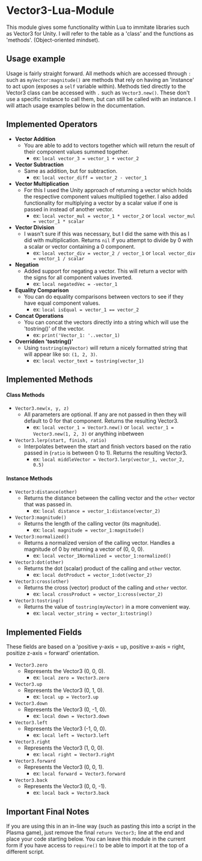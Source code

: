 # Vector3-Lua-Module
This module gives some functionality within Lua to immitate libraries such as Vector3 for Unity. I will refer to the table as a 'class' and the functions as 'methods'. (Object-oriented mindset).

## Usage example
Usage is fairly straight forward. All methods which are accessed through `:` such as `myVector:magnitude()` are methods that rely on having an 'instance' to act upon (exposes a `self` variable within). Methods tied directly to the Vector3 class can be accessed with `.` such as `Vector3.new()`. These don't use a specific instance to call them, but can still be called with an instance. I will attach usage examples below in the documentation.

## Implemented Operators
* **Vector Addition**
    * You are able to add to vectors together which will return the result of their component values summed together.
        * ex: `local vector_3 = vector_1 + vector_2`
* **Vector Subtraction**
    * Same as addition, but for subtraction.
        * ex: `local vector_diff = vector_2 - vector_1`
* **Vector Multiplication**
    * For this I used the Unity approach of returning a vector which holds the respective component values multiplied together. I also added functionality for multiplying a vector by a scalar value if one is passed in instead of another vector.
        * ex: `local vector_mul = vector_1 * vector_2` or `local vector_mul = vector_1 * scalar`
* **Vector Division**
    * I wasn't sure if this was necessary, but I did the same with this as I did with multiplication. Returns `nil` if you attempt to divide by 0 with a scalar or vector containing a 0 component.
        * ex: `local vector_div = vector_2 / vector_1` or `local vector_div = vector_1 / scalar`
* **Negation**
    * Added support for negating a vector. This will return a vector with the signs for all component values inverted.
        * ex: `local negatedVec = -vector_1`
* **Equality Comparison**
    * You can do equality comparisons between vectors to see if they have equal component values.
        * ex: `local isEqual = vector_1 == vector_2`
* **Concat Operations**
    * You can concat the vectors directly into a string which will use the 'tostring()' of the vector.
        * ex: `print('Vector_1: '..vector_1)`
* **Overridden 'tostring()'**
    * Using `tostring(myVector)` will return a nicely formatted string that will appear like so: `(1, 2, 3)`.
        * ex: `local vector_text = tostring(vector_1)`
  
## Implemented Methods
#### Class Methods
* `Vector3.new(x, y, z)`
    * All parameters are optional. If any are not passed in then they will default to 0 for that component. Returns the resulting Vector3.
        * ex: `local vector_1 = Vector3.new()` or `local vector_1 = Vector3.new(1, 2, 3)` or anything inbetween
* `Vector3.lerp(start, finish, ratio)`
    * Interpolates between the start and finish vectors based on the ratio passed in (`ratio` is between 0 to 1). Returns the resulting Vector3.
        * ex: `local middleVector = Vector3.lerp(vector_1, vector_2, 0.5)`
#### Instance Methods
* `Vector3:distance(other)`
    * Returns the distance between the calling vector and the `other` vector that was passed in.
        * ex: `local distance = vector_1:distance(vector_2)`
* `Vector3:magnitude()`
    * Returns the length of the calling vector (its magnitude).
        * ex: `local magnitude = vector_1:magnitude()`
* `Vector3:normalized()`
    * Returns a normalized version of the calling vector. Handles a magnitude of 0 by returning a vector of (0, 0, 0).
        * ex: `local vector_1Normalized = vector_1:normalized()`
* `Vector3:dot(other)`
    * Returns the dot (scalar) product of the calling and `other` vector.
        * ex: `local dotProduct = vector_1:dot(vector_2)`
* `Vector3:cross(other)`
    * Returns the cross (vector) product of the calling and `other` vector.
        * ex: `local crossProduct = vector_1:cross(vector_2)`
* `Vector3:tostring()`
    * Returns the value of `tostring(myVector)` in a more convenient way.
        * ex: `local vector_string = vector_1:tostring()`

## Implemented Fields
These fields are based on a 'positive y-axis = up, positive x-axis = right, positize z-axis = forward' orientation.
* `Vector3.zero`
    * Represents the Vector3 (0, 0, 0).
        * ex: `local zero = Vector3.zero`
* `Vector3.up`
    * Represents the Vector3 (0, 1, 0).
        * ex: `local up = Vector3.up`
* `Vector3.down`
    * Represents the Vector3 (0, -1, 0).
        * ex: `local down = Vector3.down`
* `Vector3.left`
    * Represents the Vector3 (-1, 0, 0).
        * ex: `local left = Vector3.left`
* `Vector3.right`
    * Represents the Vector3 (1, 0, 0).
        * ex: `local right = Vector3.right`
* `Vector3.forward`
    * Represents the Vector3 (0, 0, 1).
        * ex: `local forward = Vector3.forward`
* `Vector3.back`
    * Represents the Vector3 (0, 0, -1).
        * ex: `local back = Vector3.back`

## Important Final Notes
If you are using this in an in-line way (such as pasting this into a script in the Plasma game), just remove the final `return Vector3;` line at the end and place your code starting below. You can leave this module in the current form if you have access to `require()` to be able to import it at the top of a different script.
